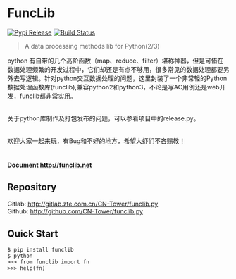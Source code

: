 # FuncLib

[![Pypi Release](https://img.shields.io/badge/pypi-v2.1.5-blue.svg)](https://pypi.org/project/funclib)
[![Build Status](https://travis-ci.org/CN-Tower/funclib.py.svg?branch=master)](https://travis-ci.org/CN-Tower/funclib.py)

> A data processing methods lib for Python(2/3)

python 有自带的几个高阶函数（map、reduce、filter）堪称神器，但是可惜在数据处理频繁的开发过程中，它们却还是有点不够用，很多常见的数据处理都要另外去写逻辑。针对python交互数据处理的问题，这里封装了一个非常轻的Python数据处理函数库(funclib),兼容python2和python3，不论是写AC用例还是web开发，funclib都非常实用。<br><br>

关于python库制作及打包发布的问题，可以参看项目中的release.py。<br><br>

欢迎大家一起来玩，有Bug和不好的地方，希望大虾们不吝赐教！<br><br>

#### Document http://funclib.net

## Repository
Gitlab: http://gitlab.zte.com.cn/CN-Tower/funclib.py<br>
Github: http://github.com/CN-Tower/funclib.py 

## Quick Start
```
$ pip install funclib
$ python
>>> from funclib import fn
>>> help(fn)
```
